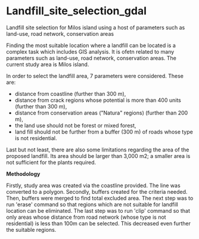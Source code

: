 # Landfill_site_selection_gdal
Landfill site selection for Milos island using a host of parameters such as land-use, road network, conservation areas

Finding the most suitable location where a landfill can be located is a complex task which includes GIS analysis. It is ofetn related to many parameters such as land-use, road network, conservation areas. The current study area is Milos island. 

In order to select the landfill area, 7 parameters were considered. These are:
* distance from coastline (further than 300 m),
* distance from crack regions whose potential is more than 400 units (further than 300 m),
* distance from conservation areas ("Natura" regions) (further than 200 m),
* the land use should not be forest or mixed forest,
* land fill should not be further from a buffer (300 m) of roads whose type is not residential.

Last but not least, there are also some limitations regarding the area of the proposed landfill. Its area should be larger than 3,000 m2; a  smaller area is not sufficient for the plants required.

**Methodology**

Firstly, study area was created via the coastline provided. The line was converted to a polygon. Secondly, buffers created for the criteria needed. Then, buffers were merged to find total excluded area. The next step was to run 'erase' command so that regions which are not suitable for landfill location can be eliminated. The last step was to run 'clip' command so that only areas whose distance from road network (whose type is not residential) is less than 100m can be selected. This decreased even further the suitable regions. 

